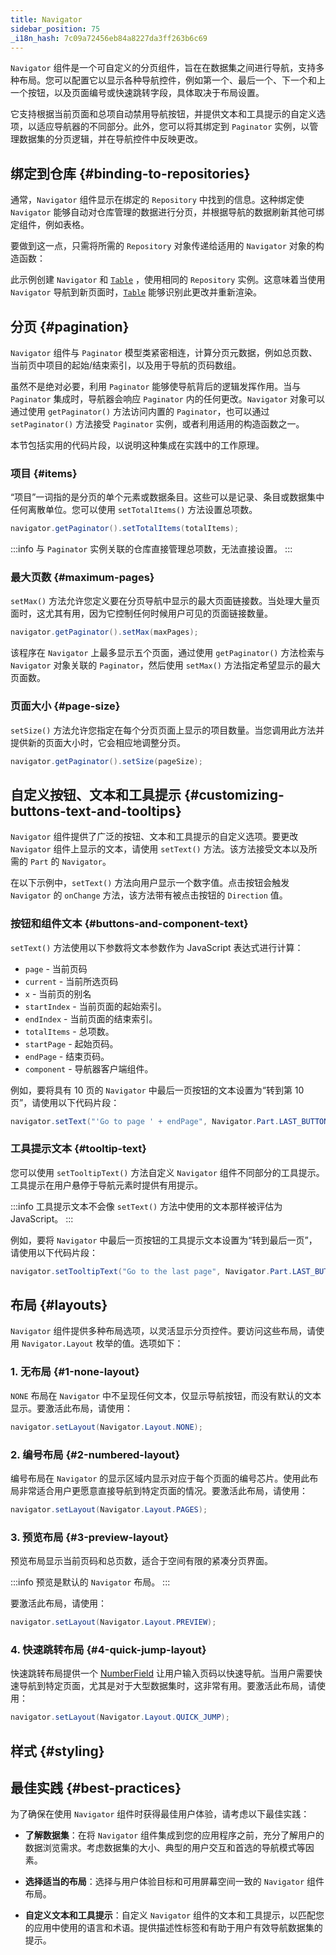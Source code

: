 ```yaml
---
title: Navigator
sidebar_position: 75
_i18n_hash: 7c09a72456eb84a8227da3ff263b6c69
---
```

<DocChip chip='shadow' />
<DocChip chip='name' label="dwc-navigator" />
<DocChip chip='since' label='24.00' />
<JavadocLink type="foundation" location="com/webforj/component/navigator/Navigator" top='true'/>

`Navigator` 组件是一个可自定义的分页组件，旨在在数据集之间进行导航，支持多种布局。您可以配置它以显示各种导航控件，例如第一个、最后一个、下一个和上一个按钮，以及页面编号或快速跳转字段，具体取决于布局设置。

它支持根据当前页面和总项自动禁用导航按钮，并提供文本和工具提示的自定义选项，以适应导航器的不同部分。此外，您可以将其绑定到 `Paginator` 实例，以管理数据集的分页逻辑，并在导航控件中反映更改。

## 绑定到仓库 {#binding-to-repositories}

通常，`Navigator` 组件显示在绑定的 `Repository` 中找到的信息。这种绑定使 `Navigator` 能够自动对仓库管理的数据进行分页，并根据导航的数据刷新其他可绑定组件，例如表格。

要做到这一点，只需将所需的 `Repository` 对象传递给适用的 `Navigator` 对象的构造函数：

<ComponentDemo 
path='/webforj/navigatortable?' 
javaE='https://raw.githubusercontent.com/webforj/webforj-documentation/refs/heads/main/src/main/java/com/webforj/samples/views/navigator/NavigatorTableView.java'
height='475px'
/>

此示例创建 `Navigator` 和 [`Table`](table/overview) ，使用相同的 `Repository` 实例。这意味着当使用 `Navigator` 导航到新页面时，[`Table`](table/overview) 能够识别此更改并重新渲染。

## 分页 {#pagination}

`Navigator` 组件与 `Paginator` 模型类紧密相连，计算分页元数据，例如总页数、当前页中项目的起始/结束索引，以及用于导航的页码数组。

虽然不是绝对必要，利用 `Paginator` 能够使导航背后的逻辑发挥作用。当与 `Paginator` 集成时，导航器会响应 `Paginator` 内的任何更改。`Navigator` 对象可以通过使用 `getPaginator()` 方法访问内置的 `Paginator`，也可以通过 `setPaginator()` 方法接受 `Paginator` 实例，或者利用适用的构造函数之一。

本节包括实用的代码片段，以说明这种集成在实践中的工作原理。

### 项目 {#items}

“项目”一词指的是分页的单个元素或数据条目。这些可以是记录、条目或数据集中任何离散单位。您可以使用 `setTotalItems()` 方法设置总项数。

```java
navigator.getPaginator().setTotalItems(totalItems);
```

:::info
与 `Paginator` 实例关联的仓库直接管理总项数，无法直接设置。
:::

### 最大页数 {#maximum-pages}

`setMax()` 方法允许您定义要在分页导航中显示的最大页面链接数。当处理大量页面时，这尤其有用，因为它控制任何时候用户可见的页面链接数量。

```java
navigator.getPaginator().setMax(maxPages);
```

<ComponentDemo 
path='/webforj/navigatorpages?' 
javaE='https://raw.githubusercontent.com/webforj/webforj-documentation/refs/heads/main/src/main/java/com/webforj/samples/views/navigator/NavigatorPagesView.java'
height='125px'
/>

该程序在 `Navigator` 上最多显示五个页面，通过使用 `getPaginator()` 方法检索与 `Navigator` 对象关联的 `Paginator`，然后使用 `setMax()` 方法指定希望显示的最大页面数。

### 页面大小 {#page-size}

`setSize()` 方法允许您指定在每个分页页面上显示的项目数量。当您调用此方法并提供新的页面大小时，它会相应地调整分页。

```java
navigator.getPaginator().setSize(pageSize);
```

## 自定义按钮、文本和工具提示 {#customizing-buttons-text-and-tooltips}

`Navigator` 组件提供了广泛的按钮、文本和工具提示的自定义选项。要更改 `Navigator` 组件上显示的文本，请使用 `setText()` 方法。该方法接受文本以及所需的 `Part` 的 `Navigator`。

在以下示例中，`setText()` 方法向用户显示一个数字值。点击按钮会触发 `Navigator` 的 `onChange` 方法，该方法带有被点击按钮的 `Direction` 值。

<ComponentDemo 
path='/webforj/navigatorbasic?' 
javaE='https://raw.githubusercontent.com/webforj/webforj-documentation/refs/heads/main/src/main/java/com/webforj/samples/views/navigator/NavigatorBasicView.java'
height='100px'
/>

### 按钮和组件文本 {#buttons-and-component-text}

`setText()` 方法使用以下参数将文本参数作为 JavaScript 表达式进行计算：

- `page` - 当前页码
- `current` - 当前所选页码
- `x` - 当前页的别名
- `startIndex` - 当前页面的起始索引。
- `endIndex` - 当前页面的结束索引。
- `totalItems` - 总项数。
- `startPage` - 起始页码。
- `endPage` - 结束页码。
- `component` - 导航器客户端组件。

<!-- vale off -->
例如，要将具有 10 页的 `Navigator` 中最后一页按钮的文本设置为“转到第 10 页”，请使用以下代码片段：
<!-- vale on -->

```java
navigator.setText("'Go to page ' + endPage", Navigator.Part.LAST_BUTTON);
```

### 工具提示文本 {#tooltip-text}

您可以使用 `setTooltipText()` 方法自定义 `Navigator` 组件不同部分的工具提示。工具提示在用户悬停于导航元素时提供有用提示。

:::info
工具提示文本不会像 `setText()` 方法中使用的文本那样被评估为 JavaScript。
:::

<!-- vale off -->
例如，要将 `Navigator` 中最后一页按钮的工具提示文本设置为“转到最后一页”，请使用以下代码片段：
<!-- vale on -->

```java
navigator.setTooltipText("Go to the last page", Navigator.Part.LAST_BUTTON);
```

## 布局 {#layouts}

`Navigator` 组件提供多种布局选项，以灵活显示分页控件。要访问这些布局，请使用 `Navigator.Layout` 枚举的值。选项如下：

<ComponentDemo 
path='/webforj/navigatorlayout?' 
javaE='https://raw.githubusercontent.com/webforj/webforj-documentation/refs/heads/main/src/main/java/com/webforj/samples/views/navigator/NavigatorLayoutView.java'
height='200px'
/>

### 1. 无布局 {#1-none-layout}

`NONE` 布局在 `Navigator` 中不呈现任何文本，仅显示导航按钮，而没有默认的文本显示。要激活此布局，请使用：

```java
navigator.setLayout(Navigator.Layout.NONE);
```

### 2. 编号布局 {#2-numbered-layout}

编号布局在 `Navigator` 的显示区域内显示对应于每个页面的编号芯片。使用此布局非常适合用户更愿意直接导航到特定页面的情况。要激活此布局，请使用：

```java
navigator.setLayout(Navigator.Layout.PAGES);
```

### 3. 预览布局 {#3-preview-layout}

预览布局显示当前页码和总页数，适合于空间有限的紧凑分页界面。

:::info
预览是默认的 `Navigator` 布局。
:::

要激活此布局，请使用：

```java
navigator.setLayout(Navigator.Layout.PREVIEW);
```

### 4. 快速跳转布局 {#4-quick-jump-layout}

快速跳转布局提供一个 [NumberField](./fields/number-field.md) 让用户输入页码以快速导航。当用户需要快速导航到特定页面，尤其是对于大型数据集时，这非常有用。要激活此布局，请使用：

```java
navigator.setLayout(Navigator.Layout.QUICK_JUMP);
```

## 样式 {#styling}

<TableBuilder name="Navigator" />

## 最佳实践 {#best-practices}

为了确保在使用 `Navigator` 组件时获得最佳用户体验，请考虑以下最佳实践：

- **了解数据集**：在将 `Navigator` 组件集成到您的应用程序之前，充分了解用户的数据浏览需求。考虑数据集的大小、典型的用户交互和首选的导航模式等因素。

- **选择适当的布局**：选择与用户体验目标和可用屏幕空间一致的 `Navigator` 组件布局。

- **自定义文本和工具提示**：自定义 `Navigator` 组件的文本和工具提示，以匹配您的应用中使用的语言和术语。提供描述性标签和有助于用户有效导航数据集的提示。
